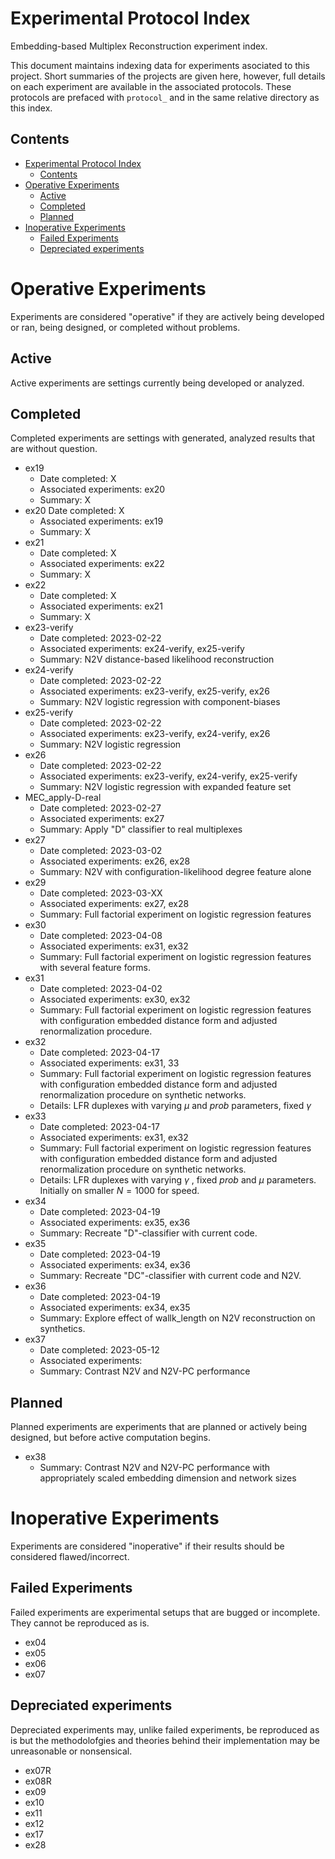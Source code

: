 # Experimental Protocol Index

Embedding-based Multiplex Reconstruction experiment index.

This document maintains indexing data for experiments asociated to this project. Short summaries of the projects are given here, however, full details on each experiment are available in the associated protocols. These protocols are prefaced with `protocol_` and in the same relative directory as this index.

## Contents

- [Experimental Protocol Index](#experimental-protocol-index)
  - [Contents](#contents)
- [Operative Experiments](#operative-experiments)
  - [Active](#active)
  - [Completed](#completed)
  - [Planned](#planned)
- [Inoperative Experiments](#inoperative-experiments)
  - [Failed Experiments](#failed-experiments)
  - [Depreciated experiments](#depreciated-experiments)


# Operative Experiments

Experiments are considered "operative" if they are actively being developed or ran, being designed, or completed without problems.

## Active

Active experiments are settings currently being developed or analyzed.

## Completed

Completed experiments are settings with generated, analyzed results that are without question.

- ex19
  - Date completed: X
  - Associated experiments: ex20
  - Summary: X
- ex20
   Date completed: X
  - Associated experiments: ex19
  - Summary: X
- ex21
  - Date completed: X
  - Associated experiments: ex22
  - Summary: X
- ex22
  - Date completed: X
  - Associated experiments: ex21
  - Summary: X
- ex23-verify
  - Date completed: 2023-02-22
  - Associated experiments: ex24-verify, ex25-verify
  - Summary: N2V distance-based likelihood reconstruction
- ex24-verify
  - Date completed: 2023-02-22
  - Associated experiments: ex23-verify, ex25-verify, ex26
  - Summary: N2V logistic regression with component-biases
- ex25-verify
  - Date completed: 2023-02-22
  - Associated experiments: ex23-verify, ex24-verify, ex26
  - Summary: N2V logistic regression
- ex26
  - Date completed: 2023-02-22
  - Associated experiments: ex23-verify, ex24-verify, ex25-verify
  - Summary: N2V logistic regression with expanded feature set
- MEC_apply-D-real
  - Date completed: 2023-02-27
  - Associated experiments: ex27
  - Summary: Apply "D" classifier to real multiplexes
- ex27
  - Date completed: 2023-03-02
  - Associated experiments: ex26, ex28
  - Summary: N2V with configuration-likelihood degree feature alone
- ex29
  - Date completed: 2023-03-XX
  - Associated experiments: ex27, ex28
  - Summary: Full factorial experiment on logistic regression features
- ex30
  - Date completed: 2023-04-08
  - Associated experiments: ex31, ex32
  - Summary: Full factorial experiment on logistic regression features with several feature forms.
- ex31
  - Date completed: 2023-04-02
  - Associated experiments: ex30, ex32
  - Summary: Full factorial experiment on logistic regression features with configuration embedded distance form and adjusted renormalization procedure.
- ex32
  - Date completed: 2023-04-17
  - Associated experiments: ex31, 33
  - Summary: Full factorial experiment on logistic regression features with configuration embedded distance form and adjusted renormalization procedure on synthetic networks.
  - Details: LFR duplexes with varying $\mu$ and _prob_ parameters, fixed $\gamma$
- ex33
  - Date completed: 2023-04-17
  - Associated experiments: ex31, ex32
  - Summary: Full factorial experiment on logistic regression features with configuration embedded distance form and adjusted renormalization procedure on synthetic networks.
  - Details: LFR duplexes with varying $\gamma$ , fixed _prob_ and $\mu$ parameters. Initially on smaller $N = 1000$ for speed.
- ex34
  - Date completed: 2023-04-19
  - Associated experiments: ex35, ex36
  - Summary: Recreate "D"-classifier with current code.
- ex35
  - Date completed: 2023-04-19
  - Associated experiments: ex34, ex36
  - Summary: Recreate "DC"-classifier with current code and N2V.
- ex36
  - Date completed: 2023-04-19
  - Associated experiments: ex34, ex35
  - Summary: Explore effect of wallk_length on N2V reconstruction on synthetics.
- ex37
  - Date completed: 2023-05-12
  - Associated experiments:
  - Summary: Contrast N2V and N2V-PC performance


## Planned

Planned experiments are experiments that are planned or actively being designed, but before active computation begins.

- ex38
  - Summary: Contrast N2V and N2V-PC performance with appropriately scaled embedding dimension and network sizes


# Inoperative Experiments

Experiments are considered "inoperative" if their results should be considered flawed/incorrect.

## Failed Experiments

Failed experiments are experimental setups that are bugged or incomplete. They cannot be reproduced as is.

- ex04
- ex05
- ex06
- ex07

## Depreciated experiments

Depreciated experiments may, unlike failed experiments, be reproduced as is but the methodolofgies and theories behind their implementation may be unreasonable or nonsensical.

- ex07R
- ex08R
- ex09
- ex10
- ex11
- ex12
- ex17
- ex28
